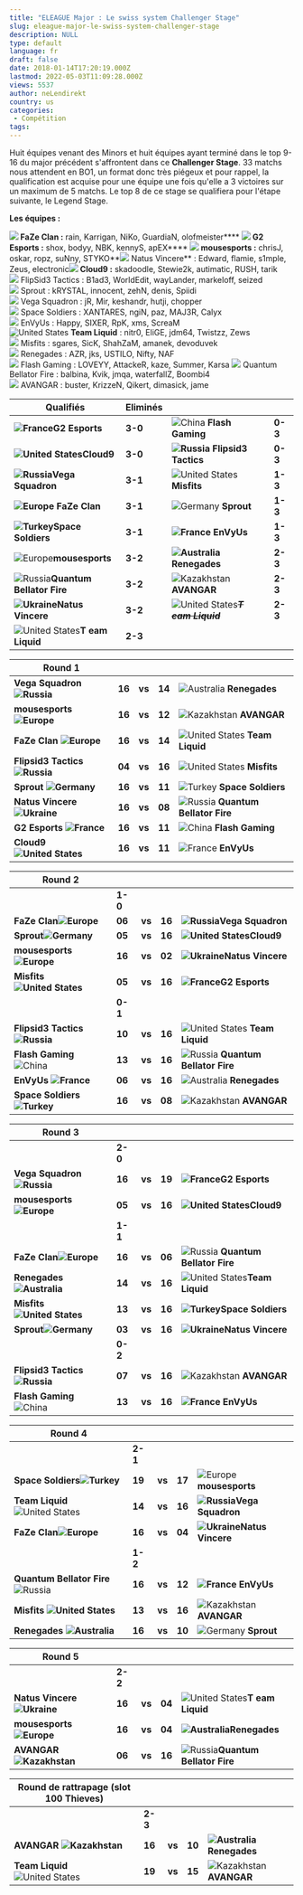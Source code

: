 ```yaml
---
title: "ELEAGUE Major : Le swiss system Challenger Stage"
slug: eleague-major-le-swiss-system-challenger-stage
description: NULL
type: default
language: fr
draft: false
date: 2018-01-14T17:20:19.000Z
lastmod: 2022-05-03T11:09:28.000Z
views: 5537
author: neLendirekt
country: us
categories:
 - Compétition
tags:
---
```

Huit équipes venant des Minors et huit équipes ayant terminé dans le top 9-16 du major précédent s'affrontent dans ce **Challenger Stage**. 33 matchs nous attendent en BO1, un format donc très piégeux et pour rappel, la qualification est acquise pour une équipe une fois qu'elle a 3 victoires sur un maximum de 5 matchs. Le top 8 de ce stage se qualifiera pour l'étape suivante, le Legend Stage.

**Les équipes :**

**![](/images/countries/eu.svg) FaZe Clan :** rain, Karrigan, NiKo, GuardiaN, olofmeister**⁠** **![](/images/countries/fr.svg) G2 Esports :** shox, bodyy, NBK, kennyS, apEX**⁠** **![](/images/countries/eu.svg) mousesports :** chrisJ, oskar, ropz, suNny, STYKO**![](/images/countries/ua.svg) Natus Vincere** : Edward, flamie, s1mple, Zeus, electronic⁠**![](/images/countries/us.svg) Cloud9 :** skadoodle, Stewie2k, autimatic, RUSH, tarik⁠  
![](/images/countries/cs.svg) FlipSid3 Tactics : B1ad3, WorldEdit, wayLander, markeloff, seized⁠  
![](/images/countries/de.svg) Sprout : ⁠kRYSTAL, innocent, zehN, denis, Spiidi  
![](/images/countries/ru.svg) Vega Squadron : jR, Mir, keshandr, hutji, chopper⁠  
![](/images/countries/tr.svg) Space Soldiers : XANTARES, ngiN, paz, MAJ3R, Calyx⁠ ⁠ ⁠   
![](/images/countries/fr.svg) EnVyUs : Happy, SIXER, RpK, xms, ScreaM⁠   
![United States](/images/countries/us.svg)**⁠** **Team Liquid** : nitr0, EliGE, jdm64, Twistzz, Zews  
![](/images/countries/us.svg) Misfits : sgares, SicK, ShahZaM, amanek, devoduvek⁠   
![](/images/countries/au.svg) Renegades : AZR, jks, USTILO, Nifty, NAF⁠  
![](/images/countries/cn.svg) Flash Gaming : LOVEYY, AttackeR, kaze, Summer, Karsa⁠ _![](/images/countries/ru.svg)_ Quantum Bellator Fire : balbina, Kvik, jmqa, waterfallZ, Boombi4⁠  
![](/images/countries/kz.svg) AVANGAR : buster, KrizzeN, Qikert, dimasick, jame⁠ 

| **Qualifiés**                                                   | **Eliminés** |                                                                             |         |
| --------------------------------------------------------------- | ------------ | --------------------------------------------------------------------------- | ------- |
| **![France](/images/countries/fr.svg)G2 Esports**               | **3-0**      | ![China](/images/countries/cn.svg)**⁠ Flash Gaming**                        | **0-3** |
| **![United States](/images/countries/us.svg)⁠Cloud9**           | **3-0**      | **![Russia](/images/countries/ru.svg) Flipsid3 Tactics**                    | **0-3** |
| **![Russia](/images/countries/ru.svg)⁠Vega Squadron**           | **3-1**      | ![United States](/images/countries/us.svg)⁠ **Misfits**                     | **1-3** |
| **![Europe](/images/countries/eu.svg)⁠ FaZe Clan**              | **3-1**      | ![Germany](/images/countries/de.svg)⁠ **Sprout**                            | **1-3** |
| **![Turkey](/images/countries/tr.svg)⁠Space Soldiers**          | **3-1**      | **![France](/images/countries/fr.svg)⁠ EnVyUs**                             | **1-3** |
| ![Europe](/images/countries/eu.svg)⁠**mousesports**             | **3-2**      | **![Australia](/images/countries/au.svg)⁠ Renegades**                       | **2-3** |
| ![Russia](/images/countries/ru.svg)⁠**Quantum Bellator Fire**   | **3-2**      | ![Kazakhstan](/images/countries/kz.svg)⁠ **AVANGAR**                        | **2-3** |
| **![Ukraine](/images/countries/ua.svg)⁠Natus Vincere**          | **3-2**      | ![United States](/images/countries/us.svg)~~⁠**_T_**~~ **_~~eam Liquid~~_** | **2-3** |
| ![United States](/images/countries/us.svg)⁠**T** **eam Liquid** | **2-3**      |                                                                             |         |

  
| **Round 1**                                               |        |        |        |                                                                |
| --------------------------------------------------------- | ------ | ------ | ------ | -------------------------------------------------------------- |
| **Vega Squadron ![Russia](/images/countries/ru.svg)⁠**    | **16** | **vs** | **14** | ![Australia](/images/countries/au.svg)⁠ **Renegades**          |
| **mousesports ![Europe](/images/countries/eu.svg) ⁠**     | **16** | **vs** | **12** | ![Kazakhstan](/images/countries/kz.svg)⁠ **AVANGAR**           |
| **FaZe Clan ![Europe](/images/countries/eu.svg)⁠**        | **16** | **vs** | **14** | ![United States](/images/countries/us.svg)⁠ **Team Liquid**    |
| **Flipsid3 Tactics ![Russia](/images/countries/ru.svg)⁠** | **04** | **vs** | **16** | ![United States](/images/countries/us.svg)**⁠ Misfits**        |
| **Sprout ![Germany](/images/countries/de.svg)⁠**          | **16** | **vs** | **11** | ![Turkey](/images/countries/tr.svg)**⁠ Space Soldiers**        |
| **Natus Vincere ![Ukraine](/images/countries/ua.svg)⁠**   | **16** | **vs** | **08** | ![Russia](/images/countries/ru.svg)⁠ **Quantum Bellator Fire** |
| **G2 Esports ![France](/images/countries/fr.svg)⁠**       | **16** | **vs** | **11** | ![China](/images/countries/cn.svg)**⁠ Flash Gaming**           |
| **Cloud9 ![United States](/images/countries/us.svg)⁠**    | **16** | **vs** | **11** | ![France](/images/countries/fr.svg)⁠ **EnVyUs**                |

  
| **Round 2**                                              |        |        |        |                                                                |
| -------------------------------------------------------- | ------ | ------ | ------ | -------------------------------------------------------------- |
| | **1-0**                                                |        |        |        |                                                                |
| **FaZe Clan![Europe](/images/countries/eu.svg)**         | **06** | **vs** | **16** | **![Russia](/images/countries/ru.svg)⁠Vega Squadron**          |
| **Sprout![Germany](/images/countries/de.svg)**           | **05** | **vs** | **16** | **![United States](/images/countries/us.svg)⁠Cloud9**          |
| **mousesports![Europe](/images/countries/eu.svg)**       | **16** | **vs** | **02** | **![Ukraine](/images/countries/ua.svg)⁠Natus Vincere**         |
| **Misfits ![United States](/images/countries/us.svg)⁠**  | **05** | **vs** | **16** | **![France](/images/countries/fr.svg)G2 Esports**              |
| | **0-1**                                                |        |        |        |                                                                |
| **Flipsid3 Tactics ![Russia](/images/countries/ru.svg)** | **10** | **vs** | **16** | ![United States](/images/countries/us.svg)⁠ **Team Liquid**    |
| **Flash Gaming** ![China](/images/countries/cn.svg)      | **13** | **vs** | **16** | ![Russia](/images/countries/ru.svg)⁠ **Quantum Bellator Fire** |
| **EnVyUs ![France](/images/countries/fr.svg)**           | **06** | **vs** | **16** | ![Australia](/images/countries/au.svg)⁠ **Renegades**          |
| **Space Soldiers![Turkey](/images/countries/tr.svg)**    | **16** | **vs** | **08** | ![Kazakhstan](/images/countries/kz.svg)⁠ **AVANGAR**           |

  
| **Round 3**                                              |        |        |        |                                                                |
| -------------------------------------------------------- | ------ | ------ | ------ | -------------------------------------------------------------- |
| | **2-0**                                                |        |        |        |                                                                |
| **Vega Squadron ![Russia](/images/countries/ru.svg)⁠**   | **16** | **vs** | **19** | **![France](/images/countries/fr.svg)G2 Esports**              |
| **mousesports![Europe](/images/countries/eu.svg)**       | **05** | **vs** | **16** | **![United States](/images/countries/us.svg)⁠Cloud9**          |
| | **1-1**                                                |        |        |        |                                                                |
| **FaZe Clan![Europe](/images/countries/eu.svg)**         | **16** | **vs** | **06** | ![Russia](/images/countries/ru.svg)⁠ **Quantum Bellator Fire** |
| **Renegades ![Australia](/images/countries/au.svg)⁠**    | **14** | **vs** | **16** | ![United States](/images/countries/us.svg)⁠**Team Liquid**     |
| **Misfits ![United States](/images/countries/us.svg)**   | **13** | **vs** | **16** | **![Turkey](/images/countries/tr.svg)⁠Space Soldiers**         |
| **Sprout![Germany](/images/countries/de.svg)**           | **03** | **vs** | **16** | **![Ukraine](/images/countries/ua.svg)⁠Natus Vincere**         |
| | **0-2**                                                |        |        |        |                                                                |
| **Flipsid3 Tactics ![Russia](/images/countries/ru.svg)** | **07** | **vs** | **16** | ![Kazakhstan](/images/countries/kz.svg)⁠ **AVANGAR**           |
| **Flash Gaming** ![China](/images/countries/cn.svg)      | **13** | **vs** | **16** | **![France](/images/countries/fr.svg)⁠ EnVyUs**                |

  
| **Round 4**                                                     |        |        |        |                                                        |
| --------------------------------------------------------------- | ------ | ------ | ------ | ------------------------------------------------------ |
| | **2-1**                                                       |        |        |        |                                                        |
| **Space Soldiers![Turkey](/images/countries/tr.svg)**           | **19** | **vs** | **17** | ![Europe](/images/countries/eu.svg)⁠**mousesports**    |
| **Team Liquid** ![United States](/images/countries/us.svg)⁠     | **14** | **vs** | **16** | **![Russia](/images/countries/ru.svg)⁠Vega Squadron**  |
| **FaZe Clan![Europe](/images/countries/eu.svg)**                | **16** | **vs** | **04** | **![Ukraine](/images/countries/ua.svg)⁠Natus Vincere** |
| | **1-2**                                                       |        |        |        |                                                        |
| **Quantum Bellator Fire** ![Russia](/images/countries/ru.svg)⁠⁠ | **16** | **vs** | **12** | **![France](/images/countries/fr.svg)⁠ EnVyUs**        |
| **Misfits ![United States](/images/countries/us.svg)**          | **13** | **vs** | **16** | ![Kazakhstan](/images/countries/kz.svg)⁠ **AVANGAR**   |
| **Renegades ![Australia](/images/countries/au.svg)**            | **16** | **vs** | **10** | ![Germany](/images/countries/de.svg)⁠ **Sprout**       |

  
| **Round 5**                                              |        |        |        |                                                                 |
| -------------------------------------------------------- | ------ | ------ | ------ | --------------------------------------------------------------- |
| | **2-2**                                                |        |        |        |                                                                 |
| **⁠Natus Vincere ![Ukraine](/images/countries/ua.svg)⁠** | **16** | **vs** | **04** | ![United States](/images/countries/us.svg)⁠**T** **eam Liquid** |
| **mousesports![Europe](/images/countries/eu.svg)**       | **16** | **vs** | **04** | **⁠![Australia](/images/countries/au.svg)⁠Renegades**           |
| **AVANGAR ![Kazakhstan](/images/countries/kz.svg)⁠**     | **06** | **vs** | **16** | ![Russia](/images/countries/ru.svg)⁠**Quantum Bellator Fire**   |

  
| **Round de rattrapage (slot 100 Thieves)**                 |        |        |        |                                                      |
| ---------------------------------------------------------- | ------ | ------ | ------ | ---------------------------------------------------- |
| | **2-3**                                                  |        |        |        |                                                      |
| **AVANGAR ![Kazakhstan](/images/countries/kz.svg)**        | **16** | **vs** | **10** | **![Australia](/images/countries/au.svg)⁠Renegades** |
| **Team Liquid** ![United States](/images/countries/us.svg) | **19** | **vs** | **15** | ![Kazakhstan](/images/countries/kz.svg)⁠ **AVANGAR** |
